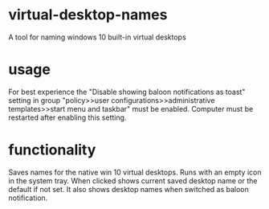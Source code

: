 # virtual-desktop-names
A tool for naming windows 10 built-in virtual desktops

# usage
For best experience the "Disable showing baloon notifications as toast" setting in group "policy>>user configurations>>administrative templates>>start menu and taskbar" must be enabled. Computer must be restarted after enabling this setting.

# functionality
Saves names for the native win 10 virtual desktops.
Runs with an empty icon in the system tray. When clicked shows current saved desktop name or the default if not set. It also shows desktop names when switched as baloon notification.
